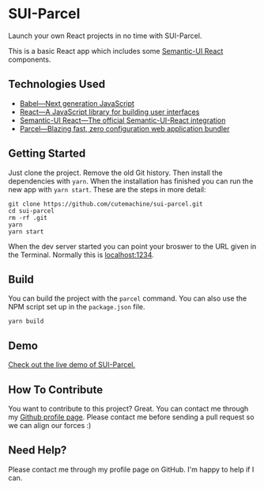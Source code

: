 # SUI-Parcel

Launch your own React projects in no time with SUI-Parcel.

This is a basic React app which includes some [Semantic-UI React](https://react.semantic-ui.com/introduction) components.


## Technologies Used

- [Babel—Next generation JavaScript](https://babeljs.io)
- [React—A JavaScript library for building user interfaces](https://reactjs.org/)
- [Semantic-UI React—The official Semantic-UI-React integration](https://react.semantic-ui.com/introduction)
- [Parcel—Blazing fast, zero configuration web application bundler](https://parceljs.org)


## Getting Started

Just clone the project. Remove the old Git history. Then install the dependencies with `yarn`. When the installation has finished you can run the new app with `yarn start`. These are the steps in more detail:

    git clone https://github.com/cutemachine/sui-parcel.git
    cd sui-parcel
    rm -rf .git
    yarn
    yarn start

When the dev server started you can point your broswer to the URL given in the Terminal. Normally this is [localhost:1234](http:localhost:1234).


## Build

You can build the project with the `parcel` command. You can also use the NPM script set up in the `package.json` file.

    yarn build


## Demo

[Check out the live demo of SUI-Parcel.]()


## How To Contribute

You want to contribute to this project? Great. You can contact me through my [Github profile page](https://github.com/cutemachine). Please contact me before sending a pull request so we can align our forces :)


## Need Help?

Please contact me through my profile page on GitHub. I'm happy to help if I can.
